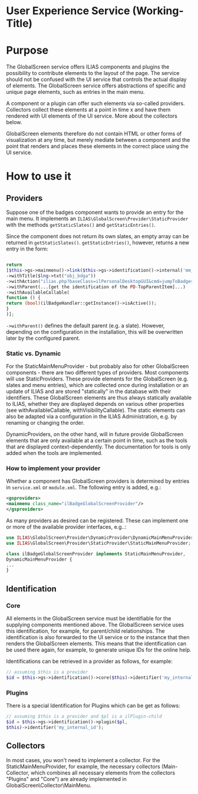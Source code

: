 User Experience Service (Working-Title)
======================================

# Purpose
The GlobalScreen service offers ILIAS components and plugins the possibility to
contribute elements to the layout of the page. The service should not be
confused with the UI service that controls the actual display of elements. The
GlobalScreen service offers abstractions of specific and unique page elements,
such as entries in the main menu. 

A component or a plugin can offer such elements via so-called providers.
Collectors collect these elements at a point in time x and have them rendered
with UI elements of the UI service. More about the collectors below.

GlobalScreen elements therefore do not contain HTML or other forms of
visualization at any time, but merely mediate between a component and the point
that renders and places these elements in the correct place using the UI
service.

# How to use it

## Providers
Suppose one of the badges component wants to provide an entry for the main
menu. It implements an `ILIAS\GlobalScreen\Provider\StaticProvider` with the
methods `getStaticSlates()` and `getStaticEntries()`.

Since the component does not return its own slates, an empty array can be
returned in `getStaticSlates()`. `getStaticEntries()`, however, returns a new
entry in the form:


```php

return
[$this->gs->mainmenu()->link($this->gs->identification()->internal('mm_pd_badges'))
->withTitle($lng->txt("obj_bdga"))
->withAction("ilias.php?baseClass=ilPersonalDesktopGUI&cmd=jumpToBadges")
->withParent(...[get the identification of the PD-TopParentItem]...)
->withAvailableCallable(
function () {
return (bool)(ilBadgeHandler::getInstance()->isActive());
}
)];
```
`->withParent()` defines the default parent (e.g. a slate). However, depending
on the configuration in the installation, this will be overwritten later by the
configured parent.

### Static vs. Dynamic
For the StaticMainMenuProvider - but probably also for other GlobalScreen
components - there are two different types of providers. Most components will
use StaticProviders. These provide elements for the GlobalScreen (e.g. slates
and menu entries), which are collected once during installation or an update of
ILIAS and are stored "statically" in the database with their identifiers. These
GlobalScreen elements are thus always statically available to ILIAS, whether
they are displayed depends on various other properties (see
withAvailableCallable, withVisibilityCallable). The static elements can also be
adapted via a configuration in the ILIAS Administration, e.g. by renaming or
changing the order.

DynamicProviders, on the other hand, will in future provide GlobalScreen
elements that are only available at a certain point in time, such as the tools
that are displayed context-dependently. The documentation for tools is only
added when the tools are implemented.

### How to implement your provider
Whether a component has GlobalScreen providers is determined by entries in
`service.xml` or `module.xml`. The following entry is added, e.g.:
```xml
<gsproviders>
<mainmenu class_name="ilBadgeGlobalScreenProvider"/>
</gsproviders>
```
As many providers as desired can be registered. These can implement one or more
of the available provider interfaces, e.g..:
```php
use ILIAS\GlobalScreen\Provider\DynamicProvider\DynamicMainMenuProvider;
use ILIAS\GlobalScreen\Provider\StaticProvider\StaticMainMenuProvider;

class ilBadgeGlobalScreenProvider implements StaticMainMenuProvider,
DynamicMainMenuProvider {
...
}
```

## Identification
### Core
All elements in the GlobalScreen service must be identifiable for the supplying
components mentioned above. The GlobalScreen service uses this identification,
for example, for parent/child relationships. The identification is also
forwarded to the UI service or to the instance that then renders the
GlobalScreen elements. This means that the identification can be used there
again, for example, to generate unique IDs for the online help.

Identifications can be retrieved in a provider as follows, for example:
```php
// assuming $this is a provider
$id = $this->gs->identification()->core($this)->identifier('my_internal_id');
```
### Plugins
There is a special Identification for Plugins which can be get as follows:
```php
// assuming $this is a provider and $pl is a ilPlugin-child
$id = $this->gs->identification()->plugin($pl,
$this)->identifier('my_internal_id');
```

## Collectors
In most cases, you won't need to implement a collector. For the
StaticMainMenuProvider, for example, the necessary collectors (Main-Collector,
which combines all necessary elements from the collectors "Plugins" and "Core")
are already implemented in GlobalScreen\Collector\MainMenu.


